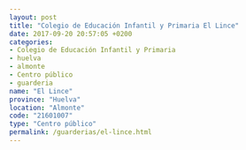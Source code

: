 ```yaml
---
layout: post
title: "Colegio de Educación Infantil y Primaria El Lince"
date: 2017-09-20 20:57:05 +0200
categories:
- Colegio de Educación Infantil y Primaria
- huelva
- almonte
- Centro público
- guarderia
name: "El Lince"
province: "Huelva"
location: "Almonte"
code: "21601007"
type: "Centro público"
permalink: /guarderias/el-lince.html
---
```


